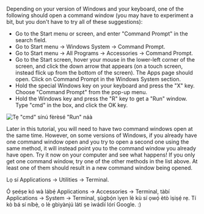 <!--sec data-title="Opening: Windows" data-id="windows_prompt" data-collapse=true ces-->

Depending on your version of Windows and your keyboard, one of the following should open a command window (you may have to experiment a bit, but you don't have to try all of these suggestions):

- Go to the Start menu or screen, and enter "Command Prompt" in the search field.
- Go to Start menu → Windows System → Command Prompt.
- Go to Start menu → All Programs → Accessories → Command Prompt.
- Go to the Start screen, hover your mouse in the lower-left corner of the screen, and click the down arrow that appears (on a touch screen, instead flick up from the bottom of the screen). The Apps page should open. Click on Command Prompt in the Windows System section.
- Hold the special Windows key on your keyboard and press the "X" key. Choose "Command Prompt" from the pop-up menu.
- Hold the Windows key and press the "R" key to get a "Run" window. Type "cmd" in the box, and click the OK key.

![Tẹ "cmd" sínú fèrèsé "Run" náà](../python_installation/images/windows-plus-r.png)

Later in this tutorial, you will need to have two command windows open at the same time. However, on some versions of Windows, if you already have one command window open and you try to open a second one using the same method, it will instead point you to the command window you already have open. Try it now on your computer and see what happens! If you only get one command window, try one of the other methods in the list above. At least one of them should result in a new command window being opened.

<!--endsec-->

<!--sec data-title="Opening: OS X" data-id="OSX_prompt" data-collapse=true ces-->

Lọ sí Applications → Utilities → Terminal.

<!--endsec-->

<!--sec data-title="Opening: Linux" data-id="linux_prompt" data-collapse=true ces-->

Ó ṣeéṣe kó wà lábẹ́ Applications → Accessories → Terminal, tàbí Applications → System → Terminal, ṣùgbọ́n ìyẹn lè kù sí ọwọ́ ètò ìṣiṣẹ́ rẹ. Tí kò bá sí níbẹ̀, o lè gbìyànjú láti ṣe ìwádìí lórí Google. :)

<!--endsec-->